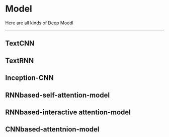 Model
========
Here are all kinds of Deep Moedl<br>
****
## TextCNN
## TextRNN
## Inception-CNN
## RNNbased-self-attention-model
## RNNbased-interactive attention-model
## CNNbased-attentnion-model

